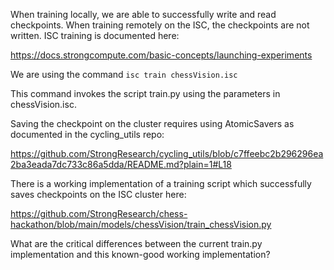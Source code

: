 When training locally, we are able to successfully write and read checkpoints. When training remotely on the ISC, the checkpoints are not written. ISC training is documented here:

https://docs.strongcompute.com/basic-concepts/launching-experiments

We are using the command `isc train chessVision.isc`

This command invokes the script train.py using the parameters in chessVision.isc.

Saving the checkpoint on the cluster requires using AtomicSavers as documented in the cycling_utils repo:

https://github.com/StrongResearch/cycling_utils/blob/c7ffeebc2b296296ea2ba3eada7dc733c86a5dda/README.md?plain=1#L18

There is a working implementation of a training script which successfully saves checkpoints on the ISC cluster here:

https://github.com/StrongResearch/chess-hackathon/blob/main/models/chessVision/train_chessVision.py

What are the critical differences between the current train.py implementation and this known-good working implementation?